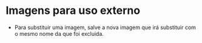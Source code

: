 # Imagens para uso externo

- Para substituir uma imagem, salve a nova imagem que irá substituir com o mesmo nome da que foi excluida.
